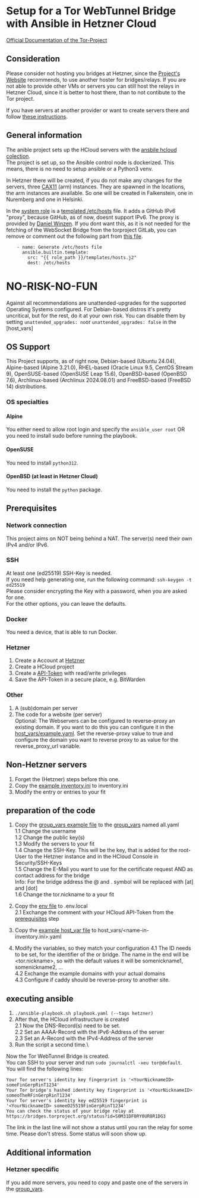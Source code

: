# Setup for a Tor WebTunnel Bridge with Ansible in Hetzner Cloud
[Official Documentation of the Tor-Project](https://community.torproject.org/relay/setup/webtunnel/)

## Consideration
Please consider not hosting you bridges at Hetzner, since the [Project's Website](https://community.torproject.org/relay/community-resources/good-bad-isps/) recommends, to use another hoster for bridges/relays.
If you are not able to provide other VMs or servers you can still host the relays in Hetzner Cloud, since it is better to host there, than to not contibute to the Tor project.

If you have servers at another provider or want to create servers there and follow [these instructions](non-hetzner-servers).

## General information
The anible project sets up the HCloud servers with the [ansbile hcloud colection](https://docs.ansible.com/ansible/latest/collections/hetzner/hcloud/index.html).\
The project is set up, so the Ansible control node is dockerized. This means, there is no need to setup ansible or a Python3 venv.

In Hetzner there will be created, if you do not make any changes for the servers, three [CAX11](https://www.hetzner.com/cloud/) (arm) instances.
They are spawned in the locations, the arm instances are available.
So one will be created in Falkenstein, one in Nuremberg and one in Helsinki.

In the [system role](roles/system) is a [templated /etc/hosts](roles/system/templates/hosts.j2) file.
It adds a GitHub IPv6 "proxy", because GitHub, as of now, doesnt support IPv6.
The proxy is provided by [Daniel Winzen](https://danwin1210.de/github-ipv6-proxy.php).
If you dont want this, as it is not needed for the fetching of the WebSocket Bridge from the torproject GitLab, you can remove or comment out the following part from [this file](roles/system/tasks/general.yaml).
```
    - name: Generate /etc/hosts file
      ansible.builtin.template:
        src: "{{ role_path }}/templates/hosts.j2"
        dest: /etc/hosts
```

# NO-RISK-NO-FUN
Against all recommendations are unattended-upgrades for the supported Operating Systems configured.
For Debian-based distros it's pretty uncritical, but for the rest, do it at your own risk.
You can disable them by setting `unattended_upgrades: no`or `unattended_upgrades: false` in the [host_vars]

## OS Support
This Project supports, as of right now, Debian-based (Ubuntu 24.04), Alpine-based (Alpine 3.21.0), RHEL-based (Oracle Linux 9.5, CentOS Stream 9), OpenSUSE-based (OpenSUSE Leap 15.6), OpenBSD-based (OpenBSD 7.6), Archlinux-based (Archlinux 2024.08.01) and FreeBSD-based (FreeBSD 14) distributions.

### OS specialties
#### Alpine
You either need to allow root login and specify the `ansible_user root` OR you need to install sudo before running the playbook.
#### OpenSUSE
You need to install `python312`.
#### OpenBSD (at least in Hetzner Cloud)
You need to install the `python` package.

## Prerequisites
### Network connection
This project aims on NOT being behind a NAT.
The server(s) need their own IPv4 and/or IPv6.

### SSH
At least one (ed25519) SSH-Key is needed.\
If you need help generating one, run the following command:
```ssh-keygen -t ed25519```\
Please consider encrypting the Key with a password, when you are asked for one.\
For the other options, you can leave the defaults.

### Docker
You need a device, that is able to run Docker.

### Hetzner
1. Create a Account at [Hetzner](https://accounts.hetzner.com/signUp)
2. Create a HCloud project
3. Create a [API-Token](https://docs.hetzner.cloud/#getting-started) with read/write privileges
4. Save the API-Token in a secure place, e.g. BitWarden

### Other
1. A (sub)domain per server
2. The code for a website (per server)\
Optional: The Webservers can be configured to reverse-proxy an existing domain. If you want to do this you can configure it in the [host_vars/example.yaml](host_vars/your-bridge-fsn-0.yaml).
Set the reverse-proxy value to true and configure the domain you want to reverse proxy to as value for the reverse_proxy_url variable.

## Non-Hetzner servers
1. Forget the (Hetzner) steps before this one.
2. Copy the [example inventory.ini](inventory.ini.example) to inventory.ini
3. Modify the entry or entries to your fit

## preparation of the code
1. Copy the [group_vars example file](group_vars/all-example.yaml) to the [group_vars](group_vars) named all.yaml\
    1.1 Change the username\
    1.2 Change the public key(s)\
    1.3 Modify the servers to your fit\
    1.4 Change the SSH-Key. This will be the key, that is added for the root-User to the Hetzner instance and in the HCloud Console in Security/SSH-Keys\
    1.5 Change the E-Mail you want to use for the certificate request AND as contact address for the bridge\
    Info: For the bridge address the @ and . symbol will be replaced with [at] and [dot]\
    1.6 Change the tor.nickname to a your fit
2. Copy the [env file](.env) to .env.local\
    2.1 Exchange the comment with your HCloud API-Token from the [prerequisites](#hetzner) step

3. Copy the [example host_var file](host_vars/your-bridge-0.yaml) to host_vars/<name-in-inventory.ini>.yaml
4. Modify the variables, so they match your configuration
    4.1 The ID needs to be set, for the identifier of the or bridge. The name in the end will be <tor.nickname><id>, so with the default values it will be somenickname1, somenickname2, ...\
    4.2 Exchange the example domains with your actual domains\
    4.3 Configure if caddy should be reverse-proxy to another site.

## executing ansible
1. ```./ansible-playbook.sh playbook.yaml (--tags hetzner)```
2. After that, the HCloud infrastructure is created\
    2.1 Now the DNS-Record(s) need to be set.\
    2.2 Set an AAAA-Record with the IPv6-Address of the server\
    2.3 Set an A-Record with the IPv4-Address of the server
3. Run the script a second time.\

Now the Tor WebTunnel Bridge is created.\
You can SSH to your server and run ```sudo journalctl -xeu tor@default```.\
You will find the following lines:
```
Your Tor server's identity key fingerprint is '<YourNicknameID> someFinGerpRinT1234'
Your Tor bridge's hashed identity key fingerprint is '<YourNicknameID> someoTheRFinGerpRinT1234'
Your Tor server's identity key ed25519 fingerprint is '<YourNicknameID> someeD25519FinGerpRinT1234'
You can check the status of your bridge relay at https://bridges.torproject.org/status?id=S0M31DF0RY0UR8R1DG3
```

The link in the last line will not show a status until you ran the relay for some time.
Please don't stress. Some status will soon show up.

## Additional information
### Hetzner specdific
If you add more servers, you need to copy and paste one of the servers in the [group_vars](group_vars/all-example.yaml).
